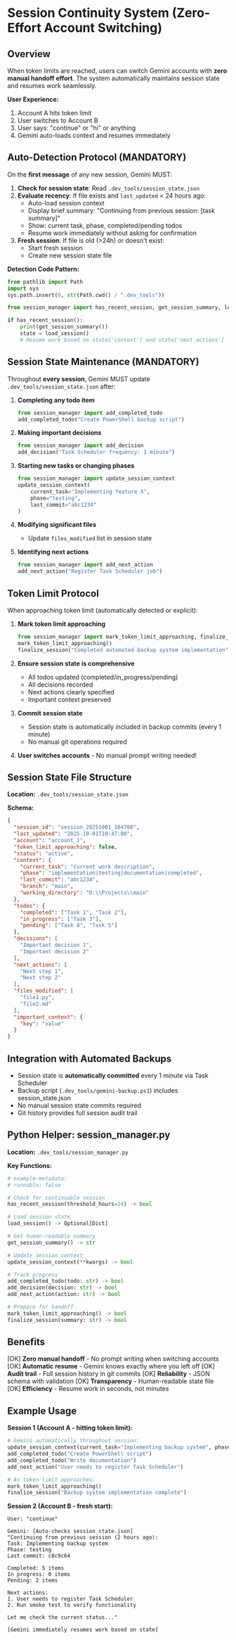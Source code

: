 # Session Continuity System (Zero-Effort Account Switching)

## Overview

When token limits are reached, users can switch Gemini accounts with **zero manual handoff effort**. The system automatically maintains session state and resumes work seamlessly.

**User Experience:**
1. Account A hits token limit
2. User switches to Account B
3. User says: "continue" or "hi" or anything
4. Gemini auto-loads context and resumes immediately

## Auto-Detection Protocol (MANDATORY)

On the **first message** of any new session, Gemini MUST:

1. **Check for session state**: Read `.dev_tools/session_state.json`
2. **Evaluate recency**: If file exists and `last_updated` < 24 hours ago:
   - Auto-load session context
   - Display brief summary: "Continuing from previous session: [task summary]"
   - Show: current task, phase, completed/pending todos
   - Resume work immediately without asking for confirmation
3. **Fresh session**: If file is old (>24h) or doesn't exist:
   - Start fresh session
   - Create new session state file

**Detection Code Pattern:**
```python
from pathlib import Path
import sys
sys.path.insert(0, str(Path.cwd() / ".dev_tools"))

from session_manager import has_recent_session, get_session_summary, load_session

if has_recent_session():
    print(get_session_summary())
    state = load_session()
    # Resume work based on state['context'] and state['next_actions']
```

## Session State Maintenance (MANDATORY)

Throughout **every session**, Gemini MUST update `.dev_tools/session_state.json` after:

1. **Completing any todo item**
   ```python
   from session_manager import add_completed_todo
   add_completed_todo("Create PowerShell backup script")
   ```

2. **Making important decisions**
   ```python
   from session_manager import add_decision
   add_decision("Task Scheduler frequency: 1 minute")
   ```

3. **Starting new tasks or changing phases**
   ```python
   from session_manager import update_session_context
   update_session_context(
       current_task="Implementing feature X",
       phase="testing",
       last_commit="abc1234"
   )
   ```

4. **Modifying significant files**
   - Update `files_modified` list in session state

5. **Identifying next actions**
   ```python
   from session_manager import add_next_action
   add_next_action("Register Task Scheduler job")
   ```

## Token Limit Protocol

When approaching token limit (automatically detected or explicit):

1. **Mark token limit approaching**
   ```python
   from session_manager import mark_token_limit_approaching, finalize_session
   mark_token_limit_approaching()
   finalize_session("Completed automated backup system implementation")
   ```

2. **Ensure session state is comprehensive**
   - All todos updated (completed/in_progress/pending)
   - All decisions recorded
   - Next actions clearly specified
   - Important context preserved

3. **Commit session state**
   - Session state is automatically included in backup commits (every 1 minute)
   - No manual git operations required

4. **User switches accounts** - No manual prompt writing needed!

## Session State File Structure

**Location:** `.dev_tools/session_state.json`

**Schema:**
```json
{
  "session_id": "session_20251001_104700",
  "last_updated": "2025-10-01T10:47:00",
  "account": "account_1",
  "token_limit_approaching": false,
  "status": "active",
  "context": {
    "current_task": "Current work description",
    "phase": "implementation|testing|documentation|completed",
    "last_commit": "abc1234",
    "branch": "main",
    "working_directory": "D:\\Projects\\main"
  },
  "todos": {
    "completed": ["Task 1", "Task 2"],
    "in_progress": ["Task 3"],
    "pending": ["Task 4", "Task 5"]
  },
  "decisions": [
    "Important decision 1",
    "Important decision 2"
  ],
  "next_actions": [
    "Next step 1",
    "Next step 2"
  ],
  "files_modified": [
    "file1.py",
    "file2.md"
  ],
  "important_context": {
    "key": "value"
  }
}
```

## Integration with Automated Backups

- Session state is **automatically committed** every 1 minute via Task Scheduler
- Backup script (`.dev_tools/gemini-backup.ps1`) includes session_state.json
- No manual session state commits required
- Git history provides full session audit trail

## Python Helper: session_manager.py

**Location:** `.dev_tools/session_manager.py`

**Key Functions:**
```python
# example-metadata:
# runnable: false

# Check for continuable session
has_recent_session(threshold_hours=24) -> bool

# Load session state
load_session() -> Optional[Dict]

# Get human-readable summary
get_session_summary() -> str

# Update session context
update_session_context(**kwargs) -> bool

# Track progress
add_completed_todo(todo: str) -> bool
add_decision(decision: str) -> bool
add_next_action(action: str) -> bool

# Prepare for handoff
mark_token_limit_approaching() -> bool
finalize_session(summary: str) -> bool
```

## Benefits

[OK] **Zero manual handoff** - No prompt writing when switching accounts
[OK] **Automatic resume** - Gemini knows exactly where you left off
[OK] **Audit trail** - Full session history in git commits
[OK] **Reliability** - JSON schema with validation
[OK] **Transparency** - Human-readable state file
[OK] **Efficiency** - Resume work in seconds, not minutes

## Example Usage

**Session 1 (Account A - hitting token limit):**
```python
# Gemini automatically throughout session:
update_session_context(current_task="Implementing backup system", phase="testing")
add_completed_todo("Create PowerShell script")
add_completed_todo("Write documentation")
add_next_action("User needs to register Task Scheduler")

# As token limit approaches:
mark_token_limit_approaching()
finalize_session("Backup system implementation complete")
```

**Session 2 (Account B - fresh start):**
```
User: "continue"

Gemini: [Auto-checks session_state.json]
"Continuing from previous session (2 hours ago):
Task: Implementing backup system
Phase: testing
Last commit: c8c9c64

Completed: 5 items
In progress: 0 items
Pending: 2 items

Next actions:
1. User needs to register Task Scheduler
2. Run smoke test to verify functionality

Let me check the current status..."

[Gemini immediately resumes work based on state]
```
